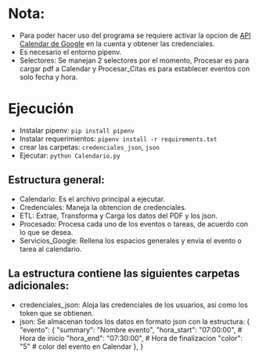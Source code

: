 # Nota: 
* Para poder hacer uso del programa se requiere activar la opcion de [API Calendar de Google](https://developers.google.com/workspace/calendar/api/guides/overview?hl=es-419) en la cuenta y obtener las credenciales.
* Es necesario el entorno pipenv.
* Selectores: Se manejan 2 selectores por el momento, Procesar es para cargar pdf a Calendar y Procesar_Citas es para establecer eventos con solo fecha y hora.

# Ejecución
* Instalar pipenv: `pip install pipenv`
* Instalar requerimientos: `pipenv install -r requirements.txt`
* crear las carpetas: `credenciales_json`, `json`
* Ejecutar: `python Calendario.py`

## Estructura general:
* Calendario: Es el archivo principal a ejecutar.
* Credenciales: Maneja la obtencion de credenciales.
* ETL: Extrae, Transforma y Carga los datos del PDF y los json.
* Procesado: Procesa cada uno de los eventos o tareas, de acuerdo con lo que se desea.
* Servicios_Google: Rellena los espacios generales y envia el evento o tarea al calendario.

## La estructura contiene las siguientes carpetas adicionales:
* credenciales_json: Aloja las credenciales de los usuarios, asi como los token que se obtienen.
* json: Se almacenan todos los datos en formato json con la estructura:
  {
    "evento": {
        "summary": "Nombre evento",
        "hora_start": "07:00:00", # Hora de inicio
        "hora_end": "07:30:00", # Hora de finalizacion
        "color": "5" # color del evento en Calendar
    },
  }

